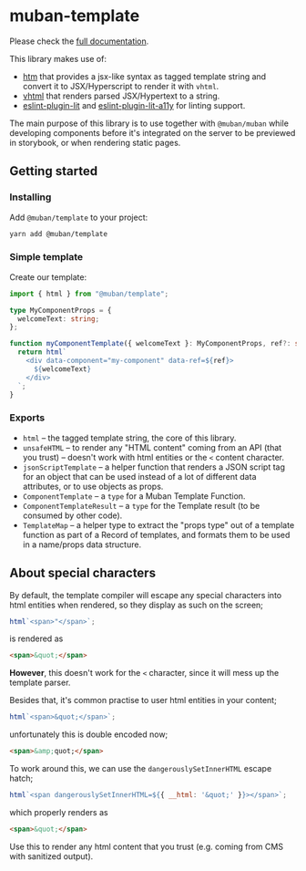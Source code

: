 # muban-template

Please check the [full documentation](https://mubanjs.github.io/muban/guide/template.html).

This library makes use of:
* [htm](https://github.com/developit/htm) that provides a jsx-like syntax as tagged template 
  string and convert it to JSX/Hyperscript to render it with `vhtml`.
* [vhtml](https://github.com/developit/vhtml) that renders parsed JSX/Hypertext to a string.
* [eslint-plugin-lit](https://www.npmjs.com/package/eslint-plugin-lit) and 
  [eslint-plugin-lit-a11y](https://www.npmjs.com/package/eslint-plugin-lit-a11y) for linting 
  support.

The main purpose of this library is to use together with `@muban/muban` while developing
components before it's integrated on the server to be previewed in storybook, or when rendering
static pages.

## Getting started

### Installing

Add `@muban/template` to your project:
```sh
yarn add @muban/template
```

### Simple template



Create our template:
```ts
import { html } from "@muban/template";

type MyComponentProps = {
  welcomeText: string;
};

function myComponentTemplate({ welcomeText }: MyComponentProps, ref?: string) {
  return html`
    <div data-component="my-component" data-ref=${ref}>
      ${welcomeText}
    </div>
  `;
}
```

### Exports

* `html` – the tagged template string, the core of this library.
* `unsafeHTML` – to render any "HTML content" coming from an API (that you trust) – doesn't work 
  with html entities or the `<` content character.
* `jsonScriptTemplate` – a helper function that renders a JSON script tag for an object that can 
  be used instead of a lot of different data attributes, or to use objects as props.
* `ComponentTemplate` – a `type` for a Muban Template Function.
* `ComponentTemplateResult` – a `type` for the Template result (to be consumed by other code).
* `TemplateMap` – a helper type to extract the "props type" out of a template function as part of 
  a Record of templates, and formats them to be used in a name/props data structure.

## About special characters

By default, the template compiler will escape any special characters into html entities when 
rendered, so they display as such on the screen;

```js
html`<span>"</span>`;
```
is rendered as
```html
<span>&quot;</span>
```

**However**, this doesn't work for the `<` character, since it will mess up the template parser.

Besides that, it's common practise to user html entities in your content;

```js
html`<span>&quot;</span>`;
```
unfortunately this is double encoded now;
```html
<span>&amp;quot;</span>
```

To work around this, we can use the `dangerouslySetInnerHTML` escape hatch;

```js
html`<span dangerouslySetInnerHTML=${{ __html: '&quot;' }}></span>`;
```
which properly renders as
```html
<span>&quot;</span>
```

Use this to render any html content that you trust (e.g. coming from CMS with sanitized output).
